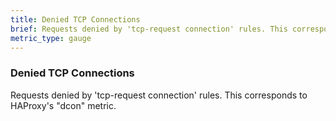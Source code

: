 ```yaml
---
title: Denied TCP Connections
brief: Requests denied by 'tcp-request connection' rules. This corresponds to HAProxy's "dcon" metric.
metric_type: gauge
---
```

### Denied TCP Connections

Requests denied by 'tcp-request connection' rules. This corresponds to HAProxy's "dcon" metric.
